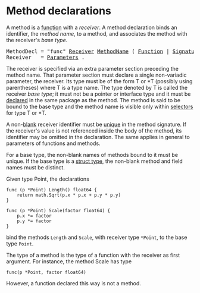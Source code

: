 # Method declarations

A method is a [function](/Declarations%20and%20scope/function_declarations.html) with a *receiver*. A method declaration binds an identifier, the *method name*, to a method, and associates the method with the receiver's *base type*.

<pre>
<a id="MethodDecl">MethodDecl</a> = "func" <a href="#Receiver">Receiver</a> <a href="/Types/interface_types.html#MethodName">MethodName</a> ( <a href="/Declarations%20and%20scope/function_declarations.html#Function">Function</a> | <a href="/Types/function_types.html#Signature">Signature</a> ) .
<a id="Receiver">Receiver</a>   = <a href="/Types/function_types.html#Parameters">Parameters</a> .
</pre>

The receiver is specified via an extra parameter section preceding the method name. That parameter section must declare a single non-variadic parameter, the receiver. Its type must be of the form T or *T (possibly using parentheses) where T is a type name. The type denoted by T is called the receiver *base type*; it must not be a pointer or interface type and it must be [declared](/Declarations%20and%20scope/type_declarations.html) in the same package as the method. The method is said to be bound to the base type and the method name is visible only within [selectors](/Expressions/selectors.html) for type T or *T.

A non-[blank](/Declarations%20and%20scope/blank_identifier.html) receiver identifier must be [unique](/Declarations%20and%20scope/uniqueness_of_identifiers.html) in the method signature. If the receiver's value is not referenced inside the body of the method, its identifier may be omitted in the declaration. The same applies in general to parameters of functions and methods.

For a base type, the non-blank names of methods bound to it must be unique. If the base type is a [struct type](/Types/struct_types.html), the non-blank method and field names must be distinct.

Given type Point, the declarations

```
func (p *Point) Length() float64 {
	return math.Sqrt(p.x * p.x + p.y * p.y)
}

func (p *Point) Scale(factor float64) {
	p.x *= factor
	p.y *= factor
}
```

bind the methods `Length` and `Scale`, with receiver type `*Point`, to the base type `Point`.

The type of a method is the type of a function with the receiver as first argument. For instance, the method Scale has type

```
func(p *Point, factor float64)
```

However, a function declared this way is not a method.